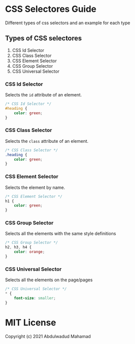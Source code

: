# CSS Selectores Guide
Different types of css selectors and an example for each type

## Types of CSS selectores

1. CSS Id Selector
2. CSS Class Selector
3. CSS Element Selector
4. CSS Group Selector
5. CSS Universal Selector


### CSS Id Selector

Selects the `id` attribute of an element.

```css
/* CSS Id Selector */
#heading {
    color: green;
}
```

### CSS Class Selector

Selects the `class` attribute of an element.

```css
/* CSS Class Selector */
.heading {
    color: green;
}

```

### CSS Element Selector

Selects the element by name.

```css
/* CSS Element Selector */
h1 {
    color: green;
}
```

### CSS Group Selector

Selects all the elements with the same style definitions

```css
/* CSS Group Selector */
h2, h3, h4 {
    color: orange;
}
```

### CSS Universal Selector

Selects all the elements on the page/pages

```css
/* CSS Universal Selector */
* {
    font-size: smaller;
}
```

# MIT License

Copyright (c) 2021 Abdulwadud Mahamad

